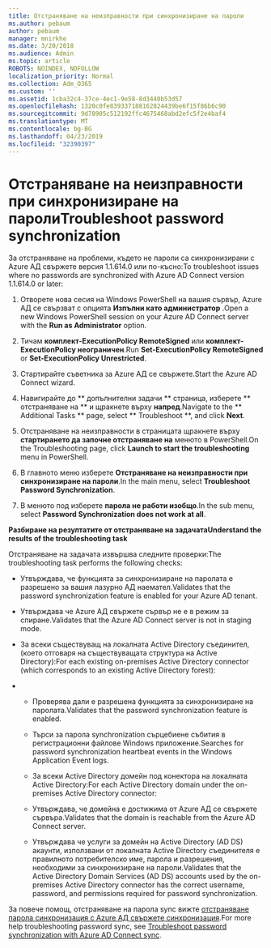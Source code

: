 ```yaml
---
title: Отстраняване на неизправности при синхронизиране на пароли
ms.author: pebaum
author: pebaum
manager: mnirkhe
ms.date: 3/20/2018
ms.audience: Admin
ms.topic: article
ROBOTS: NOINDEX, NOFOLLOW
localization_priority: Normal
ms.collection: Adm_O365
ms.custom: ''
ms.assetid: 1cba32c4-37ce-4ec1-9e58-8d3440b53d57
ms.openlocfilehash: 1320c0fe839337188162824439be6f15f86b6c90
ms.sourcegitcommit: 9d78905c512192ffc4675468abd2efc5f2e4baf4
ms.translationtype: MT
ms.contentlocale: bg-BG
ms.lasthandoff: 04/23/2019
ms.locfileid: "32390397"
---
```

# <a name="troubleshoot-password-synchronization"></a><span data-ttu-id="44fc5-102">Отстраняване на неизправности при синхронизиране на пароли</span><span class="sxs-lookup"><span data-stu-id="44fc5-102">Troubleshoot password synchronization</span></span>

<span data-ttu-id="44fc5-103">За отстраняване на проблеми, където не пароли са синхронизирани с Azure АД свържете версия 1.1.614.0 или по-късно:</span><span class="sxs-lookup"><span data-stu-id="44fc5-103">To troubleshoot issues where no passwords are synchronized with Azure AD Connect version 1.1.614.0 or later:</span></span>
  
1. <span data-ttu-id="44fc5-104">Отворете нова сесия на Windows PowerShell на вашия сървър, Azure АД се свързват с опцията **Изпълни като администратор** .</span><span class="sxs-lookup"><span data-stu-id="44fc5-104">Open a new Windows PowerShell session on your Azure AD Connect server with the **Run as Administrator** option.</span></span> 
    
2. <span data-ttu-id="44fc5-105">Тичам **комплект-ExecutionPolicy RemoteSigned** или **комплект-ExecutionPolicy неограничен**.</span><span class="sxs-lookup"><span data-stu-id="44fc5-105">Run **Set-ExecutionPolicy RemoteSigned** or **Set-ExecutionPolicy Unrestricted**.</span></span> 
    
3. <span data-ttu-id="44fc5-106">Стартирайте съветника за Azure АД се свържете.</span><span class="sxs-lookup"><span data-stu-id="44fc5-106">Start the Azure AD Connect wizard.</span></span>
    
4. <span data-ttu-id="44fc5-107">Навигирайте до \*\* допълнителни задачи \*\* страница, изберете \*\* отстраняване на \*\* и щракнете върху **напред**.</span><span class="sxs-lookup"><span data-stu-id="44fc5-107">Navigate to the \*\* Additional Tasks \*\* page, select \*\* Troubleshoot \*\*, and click **Next**.</span></span> 
    
5. <span data-ttu-id="44fc5-108">Отстраняване на неизправности в страницата щракнете върху **стартирането да започне отстраняване на** менюто в PowerShell.</span><span class="sxs-lookup"><span data-stu-id="44fc5-108">On the Troubleshooting page, click **Launch to start the troubleshooting** menu in PowerShell.</span></span> 
    
6. <span data-ttu-id="44fc5-109">В главното меню изберете **Отстраняване на неизправности при синхронизиране на пароли**.</span><span class="sxs-lookup"><span data-stu-id="44fc5-109">In the main menu, select **Troubleshoot Password Synchronization**.</span></span> 
    
7. <span data-ttu-id="44fc5-110">В менюто под изберете **парола не работи изобщо**.</span><span class="sxs-lookup"><span data-stu-id="44fc5-110">In the sub menu, select **Password Synchronization does not work at all**.</span></span> 
    
 <span data-ttu-id="44fc5-111">**Разбиране на резултатите от отстраняване на задачата**</span><span class="sxs-lookup"><span data-stu-id="44fc5-111">**Understand the results of the troubleshooting task**</span></span>
  
<span data-ttu-id="44fc5-112">Отстраняване на задачата извършва следните проверки:</span><span class="sxs-lookup"><span data-stu-id="44fc5-112">The troubleshooting task performs the following checks:</span></span>
  
- <span data-ttu-id="44fc5-113">Утвърждава, че функцията за синхронизиране на паролата е разрешено за вашия лазурно АД наемател.</span><span class="sxs-lookup"><span data-stu-id="44fc5-113">Validates that the password synchronization feature is enabled for your Azure AD tenant.</span></span>
    
- <span data-ttu-id="44fc5-114">Утвърждава че Azure АД свържете сървър не е в режим за спиране.</span><span class="sxs-lookup"><span data-stu-id="44fc5-114">Validates that the Azure AD Connect server is not in staging mode.</span></span>
    
- <span data-ttu-id="44fc5-115">За всеки съществуващ на локалната Active Directory съединител, (което отговаря на съществуващата структура на Active Directory):</span><span class="sxs-lookup"><span data-stu-id="44fc5-115">For each existing on-premises Active Directory connector (which corresponds to an existing Active Directory forest):</span></span>
    
- 
  - <span data-ttu-id="44fc5-116">Проверява дали е разрешена функцията за синхронизиране на паролата.</span><span class="sxs-lookup"><span data-stu-id="44fc5-116">Validates that the password synchronization feature is enabled.</span></span>
    
  - <span data-ttu-id="44fc5-117">Търси за парола synchronization сърцебиене събития в регистрационни файлове Windows приложение.</span><span class="sxs-lookup"><span data-stu-id="44fc5-117">Searches for password synchronization heartbeat events in the Windows Application Event logs.</span></span>
    
  - <span data-ttu-id="44fc5-118">За всеки Active Directory домейн под конектора на локалната Active Directory:</span><span class="sxs-lookup"><span data-stu-id="44fc5-118">For each Active Directory domain under the on-premises Active Directory connector:</span></span>
    
  - <span data-ttu-id="44fc5-119">Утвърждава, че домейна е достижима от Azure АД се свържете сървъра.</span><span class="sxs-lookup"><span data-stu-id="44fc5-119">Validates that the domain is reachable from the Azure AD Connect server.</span></span>
    
  - <span data-ttu-id="44fc5-120">Утвърждава че услуги за домейн на Active Directory (AD DS) акаунти, използвани от локалната Active Directory съединителя е правилното потребителско име, парола и разрешения, необходими за синхронизиране на пароли.</span><span class="sxs-lookup"><span data-stu-id="44fc5-120">Validates that the Active Directory Domain Services (AD DS) accounts used by the on-premises Active Directory connector has the correct username, password, and permissions required for password synchronization.</span></span>
    
<span data-ttu-id="44fc5-121">За повече помощ, отстраняване на парола sync вижте [отстраняване парола синхронизация с Azure АД свържете синхронизация](https://docs.microsoft.com/azure/active-directory/connect/active-directory-aadconnectsync-troubleshoot-password-synchronization).</span><span class="sxs-lookup"><span data-stu-id="44fc5-121">For more help troubleshooting password sync, see [Troubleshoot password synchronization with Azure AD Connect sync](https://docs.microsoft.com/azure/active-directory/connect/active-directory-aadconnectsync-troubleshoot-password-synchronization).</span></span>
  

